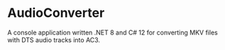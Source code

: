 # AudioConverter
A console application written .NET 8 and C# 12 for converting MKV files with DTS audio tracks into AC3.
